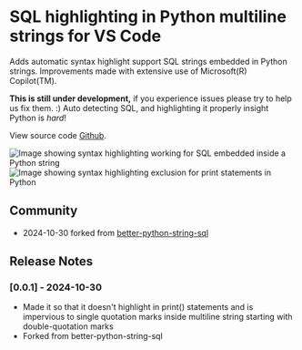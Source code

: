 # SQL highlighting in Python multiline strings for VS Code

Adds automatic syntax highlight support SQL strings embedded in Python strings. Improvements made with extensive use of Microsoft(R) Copilot(TM).

**This is still under development,** if you experience issues please try to help us fix them. :)  Auto detecting SQL, and highlighting it properly insight Python is _hard_!

View source code [Github](https://github.com/RadoslawDeska/better-python-string-sql-refined/blob/HEAD/github.com/RadoslawDeska/better-python-string-sql-refined/).

![Image showing syntax highlighting working for SQL embedded inside a Python string](https://github.com/RadoslawDeska/better-python-string-sql-refined/blob/main/docs/demo.png)
![Image showing syntax highlighting exclusion for print statements in Python](https://github.com/user-attachments/assets/235bcad7-4332-4944-bc6a-d05956d75786)


## Community
- 2024-10-30 forked from [better-python-string-sql](https://github.com/Submersible/better-python-string-sql)

## Release Notes

### [0.0.1] - 2024-10-30
- Made it so that it doesn't highlight in print() statements and is impervious to single quotation marks inside multiline string starting with double-quotation marks
- Forked from better-python-string-sql
